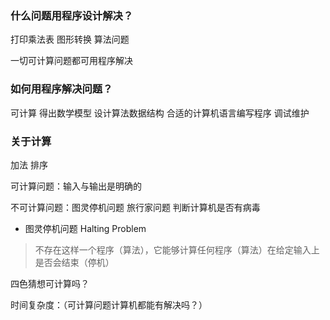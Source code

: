 ### 什么问题用程序设计解决？
打印乘法表
图形转换
算法问题

一切可计算问题都可用程序解决

### 如何用程序解决问题？
可计算 得出数学模型
设计算法数据结构
合适的计算机语言编写程序
调试维护

### 关于计算
加法
排序

可计算问题：输入与输出是明确的

不可计算问题：图灵停机问题 旅行家问题 判断计算机是否有病毒

- 图灵停机问题 Halting Problem
> 不存在这样一个程序（算法），它能够计算任何程序（算法）在给定输入上是否会结束（停机）



四色猜想可计算吗？

时间复杂度：（可计算问题计算机都能有解决吗？）